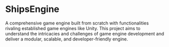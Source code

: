 # ShipsEngine
 A comprehensive game engine built from scratch with functionalities rivaling established game engines like Unity. This project aims to understand the intricacies and challenges of game engine development and deliver a modular, scalable, and developer-friendly engine.
